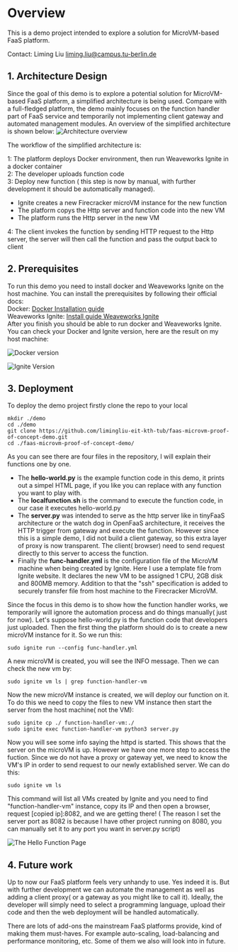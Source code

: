 # Overview
This is a demo project intended to explore a solution for MicroVM-based FaaS platform. 

Contact: Liming Liu liming.liu@campus.tu-berlin.de

## 1. Architecture Design
Since the goal of this demo is to explore a potential solution for MicroVM-based FaaS platform, a simplified architecture is being used. Compare with a full-fledged platform, the demo mainly focuses on the function handler part of FaaS service and temporarily not implementing client gateway and automated management modules. An overview of the simplified architecture is shown below:
![Architecture overview](https://i.ibb.co/kKz02Wm/architecture.png)

The workflow of the simplified architecture is:

1: The platform deploys Docker environment, then run Weaveworks Ignite in a docker container  
2: The developer uploads function code  
3: Deploy new function ( this step is now by manual, with further development it should be automatically managed).   

 - Ignite creates a new Firecracker microVM instance for the new function
 - The platform copys the Http server and function code into the new VM
 - The platform runs the Http server in the new VM

4: The client invokes the function by sending HTTP request to the Http server, the server will then call the function and pass the output back to client

## 2. Prerequisites

To run this demo you need to install docker and Weaveworks Ignite on the host machine. You can install the prerequisites by following their official docs:  
Docker:  [Docker Installation guide](https://docs.docker.com/get-docker/)  
Weaveworks Ignite:  [Install guide Weaveworks Ignite](https://github.com/weaveworks/ignite/blob/master/docs/installation.md)  
After you finish you should be able to run docker and Weaveworks Ignite. You can check your Docker and Ignite version, here are the result on my host machine:  

![Docker version](https://i.ibb.co/j64DVKN/Docker-version.png)

![Ignite Version](https://i.ibb.co/5r96c0t/Ignite-version.png)

## 3. Deployment

To deploy the demo project firstly clone the repo to your local

    
    mkdir ./demo
    cd ./demo
    git clone https://github.com/limingliu-eit-kth-tub/faas-microvm-proof-of-concept-demo.git
    cd ./faas-microvm-proof-of-concept-demo/
    
   As you can see there are four files in the repository, I will explain their functions one by one.
   

 - The **hello-world<span>.py** is the example function code in this demo, it prints out a simpel HTML page, if you like you can replace with any function you want to play with.
 - The **localfunction<span>.sh** is the command to execute the function code, in our case it executes hello-world<span>.py
 - The **server<span>.py** was intended to serve as the http server like in tinyFaaS architecture or the watch dog in OpenFaaS architecture, it receives the HTTP trigger from gateway and execute the function. However since this is a simple demo, I did not build a client gateway, so this extra layer of proxy is now transparent. The client( browser) need to send request directly to this server to access the function.
 - Finally the  **func-handler<span>.yml**  is the configuration file of the MicroVM machine when being created by Ignite. Here I use a template file from Ignite website. It declares the new VM to be assigned 1 CPU, 2GB disk and 800MB memory. Addition to that the "ssh" specification is added to securely transfer file from host machine to the Firecracker MicroVM.
 
 Since the focus in this demo is to show how the function handler works, we temporarily will ignore the automation process and do things manually( just for now). 
 Let's suppose hello-world<span>.py is the function code that developers just uploaded. Then the first thing the platform should do is to create a new microVM instance for it. So we run this:
 

    sudo ignite run --config func-handler.yml 

A new microVM is created, you will see the INFO message. Then we can check the new vm by:

    sudo ignite vm ls | grep function-handler-vm
Now the new microVM instance is created, we will deploy our function on it. To do this we need to copy the files to new VM instance then start the server from the host machine( not the VM):

    sudo ignite cp ./ function-handler-vm:./
    sudo ignite exec function-handler-vm python3 server.py
   Now you will see some info saying the httpd is started. This shows that the server on the microVM is up. However we have one more step to access the fuction. Since we do not have a proxy or gateway yet, we need to know the VM's IP in order to send request to our newly extablished server. We can do this:
   

    sudo ignite vm ls
   This command will list all VMs created by Ignite and you need to find "function-handler-vm" instance, copy its IP and then open a browser, request [copied ip]:8082, and we are getting there! ( The reason I set the server port as 8082 is because I have other project running on 8080, you can manually set it to any port you want in server<span>.py script)
   
![The Hello Function Page](https://i.ibb.co/BLKX3tG/Final.png)
## 4. Future work
Up to now our FaaS platform feels very unhandy to use. Yes indeed it is. But with further development we can automate the management as well as adding a client proxy( or a gateway as you might like to call it). Ideally, the developer will simply need to select a programming language, upload their code and then the web deployment will be handled automatically. 

There are lots of add-ons the mainstream FaaS platforms provide, kind of making them must-haves. For example auto-scaling, load-balancing and performance monitoring, etc. Some of them we also will look into in future.


